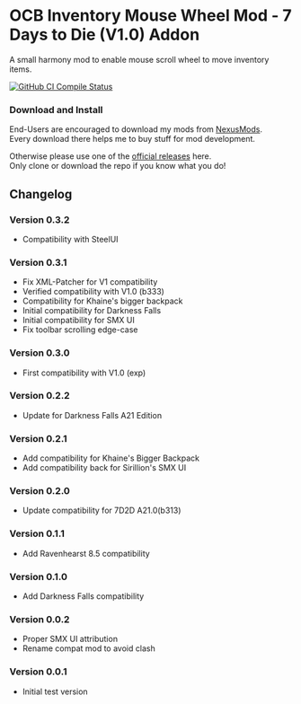 # OCB Inventory Mouse Wheel Mod - 7 Days to Die (V1.0) Addon

A small harmony mod to enable mouse scroll wheel to move inventory items.

[![GitHub CI Compile Status][3]][2]

### Download and Install

End-Users are encouraged to download my mods from [NexusMods][4].  
Every download there helps me to buy stuff for mod development.

Otherwise please use one of the [official releases][1] here.  
Only clone or download the repo if you know what you do!

## Changelog

### Version 0.3.2

- Compatibility with SteelUI

### Version 0.3.1

- Fix XML-Patcher for V1 compatibility
- Verified compatibility with V1.0 (b333)
- Compatibility for Khaine's bigger backpack
- Initial compatibility for Darkness Falls
- Initial compatibility for SMX UI
- Fix toolbar scrolling edge-case

### Version 0.3.0

- First compatibility with V1.0 (exp)

### Version 0.2.2

- Update for Darkness Falls A21 Edition

### Version 0.2.1

- Add compatibility for Khaine's Bigger Backpack
- Add compatibility back for Sirillion's SMX UI

### Version 0.2.0

- Update compatibility for 7D2D A21.0(b313)

### Version 0.1.1

- Add Ravenhearst 8.5 compatibility

### Version 0.1.0

- Add Darkness Falls compatibility

### Version 0.0.2

- Proper SMX UI attribution
- Rename compat mod to avoid clash

### Version 0.0.1

- Initial test version

[1]: https://github.com/OCB7D2D/OcbInventoryMouseWheel/releases
[2]: https://github.com/OCB7D2D/OcbInventoryMouseWheel/actions/workflows/ci.yml
[3]: https://github.com/OCB7D2D/OcbInventoryMouseWheel/actions/workflows/ci.yml/badge.svg
[4]: https://www.nexusmods.com/7daystodie/mods/2234